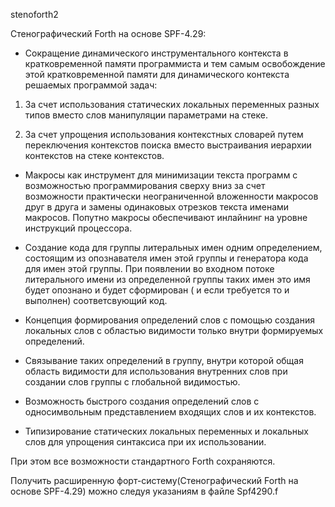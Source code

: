 stenoforth2

Стенографический Forth на основе SPF-4.29:

- Сокращение динамического инструментального контекста в кратковременной памяти программиста 
и тем самым освобождение этой кратковременной памяти для динамического контекста решаемых программой задач:

1. За счет использования статических локальных переменных разных типов вместо слов манипуляции параметрами на стеке.

2. За счет упрощения использования контекстных словарей путем переключения контекстов поиска вместо 
выстраивания иерархии контекстов на стеке контекстов.

- Макросы как инструмент для минимизации текста программ с возможностью программирования 
сверху вниз за счет возможности практически неограниченной вложенности макросов друг в друга 
и замены одинаковых отрезков текста именами макросов. Попутно макросы обеспечивают инлайнинг на уровне инструкций процессора.

- Создание кода для группы литеральных имен одним определением, состоящим из опознавателя имен этой группы
и генератора кода для имен этой группы. При появлении во входном потоке литерального имени из определенной группы таких имен
это имя будет опознано и будет сформирован ( и если требуется то и выполнен) соответсвующий код.  

- Концепция формирования определений слов с помощью создания локальных слов с областью видимости только внутри 
формируемых определений.
- Связывание таких определений в группу, внутри которой общая область видимости 
для использования внутренних слов при создании слов группы с глобальной видимостью.

- Возможность быстрого создания определений слов с односимвольным представлением входящих слов и их контекстов.

- Типизирование статических локальных переменных и локальных слов для упрощения синтаксиса при их использовании.

 При этом все возможности стандартного Forth сохраняются. 

Получить расширенную форт-систему(Стенографический Forth на основе SPF-4.29) можно следуя указаниям в файле Spf4290.f


